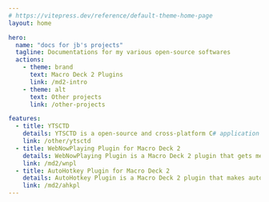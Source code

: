 ```yaml
---
# https://vitepress.dev/reference/default-theme-home-page
layout: home

hero:
  name: "docs for jb's projects"
  tagline: Documentations for my various open-source softwares
  actions:
    - theme: brand
      text: Macro Deck 2 Plugins
      link: /md2-intro
    - theme: alt
      text: Other projects
      link: /other-projects

features:
  - title: YTSCTD
    details: YTSCTD is a open-source and cross-platform C# application that gets YouTube data from a channel, and sends it to Discord using Webhooks.
    link: /other/ytsctd
  - title: WebNowPlaying Plugin for Macro Deck 2
    details: WebNowPlaying Plugin is a Macro Deck 2 plugin that gets media information from media players.
    link: /md2/wnpl
  - title: AutoHotkey Plugin for Macro Deck 2
    details: AutoHotkey Plugin is a Macro Deck 2 plugin that makes automation easier by integrating AutoHotkey in Macro Deck.
    link: /md2/ahkpl
---
```


